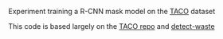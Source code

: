 Experiment training a R-CNN mask model on the [TACO](http://tacodataset.org/) dataset

This code is based largely on the [TACO repo](https://github.com/pedropro/TACO) and [detect-waste](https://github.com/wimlds-trojmiasto/detect-waste/tree/main/MaskRCNN)

